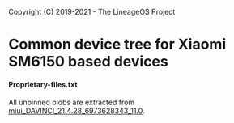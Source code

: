 Copyright (C) 2019-2021 - The LineageOS Project

Common device tree for Xiaomi SM6150 based devices
==============

#### Proprietary-files.txt
All unpinned blobs are extracted from [miui_DAVINCI_21.4.28_6973628343_11.0](https://bigota.d.miui.com/21.4.28/miui_DAVINCI_21.4.28_983b7b70a5_11.0.zip).
